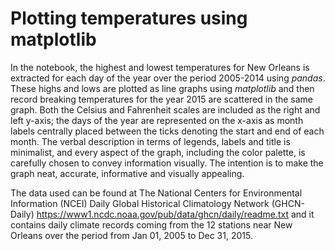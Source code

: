 # Plotting temperatures using matplotlib
In the notebook, the highest and lowest temperatures for New Orleans is extracted for each day of the year over the 
period 2005-2014 using *pandas*. These highs and lows are plotted as line graphs using *matplotlib* and then record breaking temperatures for the year 2015 are scattered in the same graph. Both the Celsius and Fahrenheit scales are included as the right and left y-axis; the days of the year are represented on the x-axis as month labels centrally placed between the ticks denoting the start and end of each month. The verbal description in terms of legends, labels and title is minimalist, and every aspect of the graph, including the color palette, is carefully chosen to convey information visually. The intention is to make the graph neat, accurate, informative and visually appealing. 

The data used can be found at The National Centers for Environmental Information (NCEI) Daily Global Historical Climatology Network (GHCN-Daily) https://www1.ncdc.noaa.gov/pub/data/ghcn/daily/readme.txt and it contains daily climate records coming from the 12 stations near New Orleans over the period from Jan 01, 2005 to Dec 31, 2015.
